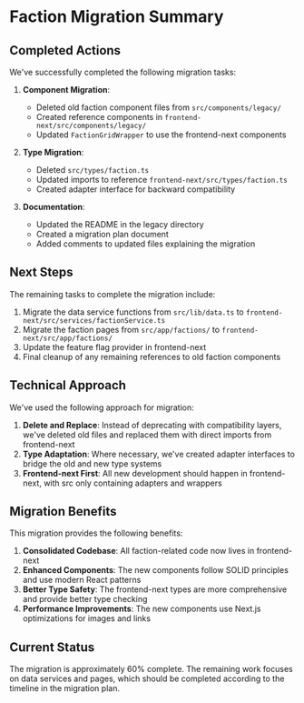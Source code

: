 # Faction Migration Summary

## Completed Actions

We've successfully completed the following migration tasks:

1. **Component Migration**:
   - Deleted old faction component files from `src/components/legacy/`
   - Created reference components in `frontend-next/src/components/legacy/`
   - Updated `FactionGridWrapper` to use the frontend-next components

2. **Type Migration**:
   - Deleted `src/types/faction.ts`
   - Updated imports to reference `frontend-next/src/types/faction.ts`
   - Created adapter interface for backward compatibility

3. **Documentation**:
   - Updated the README in the legacy directory
   - Created a migration plan document
   - Added comments to updated files explaining the migration

## Next Steps

The remaining tasks to complete the migration include:

1. Migrate the data service functions from `src/lib/data.ts` to `frontend-next/src/services/factionService.ts`
2. Migrate the faction pages from `src/app/factions/` to `frontend-next/src/app/factions/`
3. Update the feature flag provider in frontend-next
4. Final cleanup of any remaining references to old faction components

## Technical Approach

We've used the following approach for migration:

1. **Delete and Replace**: Instead of deprecating with compatibility layers, we've deleted old files and replaced them with direct imports from frontend-next
2. **Type Adaptation**: Where necessary, we've created adapter interfaces to bridge the old and new type systems
3. **Frontend-next First**: All new development should happen in frontend-next, with src only containing adapters and wrappers

## Migration Benefits

This migration provides the following benefits:

1. **Consolidated Codebase**: All faction-related code now lives in frontend-next
2. **Enhanced Components**: The new components follow SOLID principles and use modern React patterns
3. **Better Type Safety**: The frontend-next types are more comprehensive and provide better type checking
4. **Performance Improvements**: The new components use Next.js optimizations for images and links

## Current Status

The migration is approximately 60% complete. The remaining work focuses on data services and pages, which should be completed according to the timeline in the migration plan.
